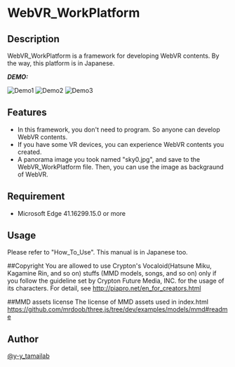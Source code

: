 # WebVR_WorkPlatform

## Description
WebVR_WorkPlatform is a framework for developing WebVR contents.
By the way, this platform is in Japanese.

***DEMO:***

![Demo1](https://i.imgur.com/vymM5qF.jpg)
![Demo2](https://i.imgur.com/66jDOuO.jpg)
![Demo3](https://i.imgur.com/NEmwIBZ.jpg)

## Features
- In this framework, you don't need to program. So anyone can develop WebVR contents.
- If you have some VR devices, you can experience WebVR contents you created.
- A panorama image you took named "sky0.jpg", and save to the WebVR_WorkPlatform file. Then, you can use the image as backgraund of WebVR. 

## Requirement
- Microsoft Edge 41.16299.15.0 or more

## Usage
Please refer to "How_To_Use".
This manual is in Japanese too.

##Copyright
You are allowed to use Crypton's Vocaloid(Hatsune Miku, Kagamine Rin, and so on) stuffs (MMD models, songs, and so on) only if you follow the guideline set by Crypton Future Media, INC. for the usage of its characters.
For detail, see http://piapro.net/en_for_creators.html

##MMD assets license
The license of MMD assets used in index.html
https://github.com/mrdoob/three.js/tree/dev/examples/models/mmd#readme

## Author
[@y-y_tamailab](https://qiita.com/y-y_tamailab)